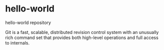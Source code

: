 # hello-world
hello-world repository

Git is a fast, scalable, distributed revision control system with an unusually rich command set that provides both high-level operations and full access to internals.
